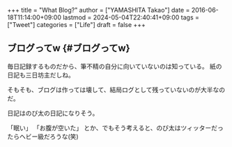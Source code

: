 +++
title = "What Blog?"
author = ["YAMASHITA Takao"]
date = 2016-06-18T11:14:00+09:00
lastmod = 2024-05-04T22:40:41+09:00
tags = ["Tweet"]
categories = ["Life"]
draft = false
+++

## ブログってw {#ブログってw}

毎日記録するものだから、筆不精の自分に向いていないのは知っている。
紙の日記も三日坊主だしね。

そもそも、ブログは作っては壊して、結局ログとして残っていないのが大半なのだ。

日記はのび太の日記になりそう。

「眠い」 「お腹が空いた」
とか、でもそう考えると、のび太はツィッターだったらヘビー級だろうな(笑)
